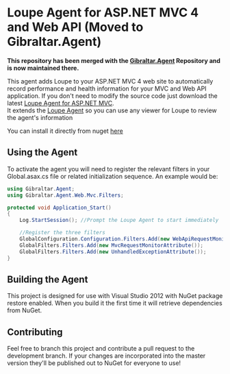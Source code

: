Loupe Agent for ASP.NET MVC 4 and Web API (Moved to Gibraltar.Agent)
===================

**This repository has been merged with the [Gibraltar.Agent](https://github.com/GibraltarSoftware/Gibraltar.Agent)
Repository and is now maintained there.**

This agent adds Loupe to your ASP.NET MVC 4 web site to automatically record performance
and health information for your MVC and Web API application.  If you don't need
to modify the source code just download the latest [Loupe Agent for ASP.NET MVC]().  
It extends the [Loupe Agent](https://nuget.org/packages/Gibraltar.Agent/) so you can 
use any viewer for Loupe to review the agent's information

You can install it directly from nuget [here](https://www.nuget.org/packages/Gibraltar.Agent.Web.Mvc/)

Using the Agent
---------------

To activate the agent you will need to register the relevant filters in your Global.asax.cs
file or related initialization sequence.  An example would be:

```C#
using Gibraltar.Agent;
using Gibraltar.Agent.Web.Mvc.Filters;

protected void Application_Start()
{
    Log.StartSession(); //Prompt the Loupe Agent to start immediately

	//Register the three filters
	GlobalConfiguration.Configuration.Filters.Add(new WebApiRequestMonitorAttribute());
	GlobalFilters.Filters.Add(new MvcRequestMonitorAttribute());
	GlobalFilters.Filters.Add(new UnhandledExceptionAttribute());
}
```


Building the Agent
------------------

This project is designed for use with Visual Studio 2012 with NuGet package restore enabled.
When you build it the first time it will retrieve dependencies from NuGet.

Contributing
------------

Feel free to branch this project and contribute a pull request to the development branch. 
If your changes are incorporated into the master version they'll be published out to NuGet for
everyone to use!

